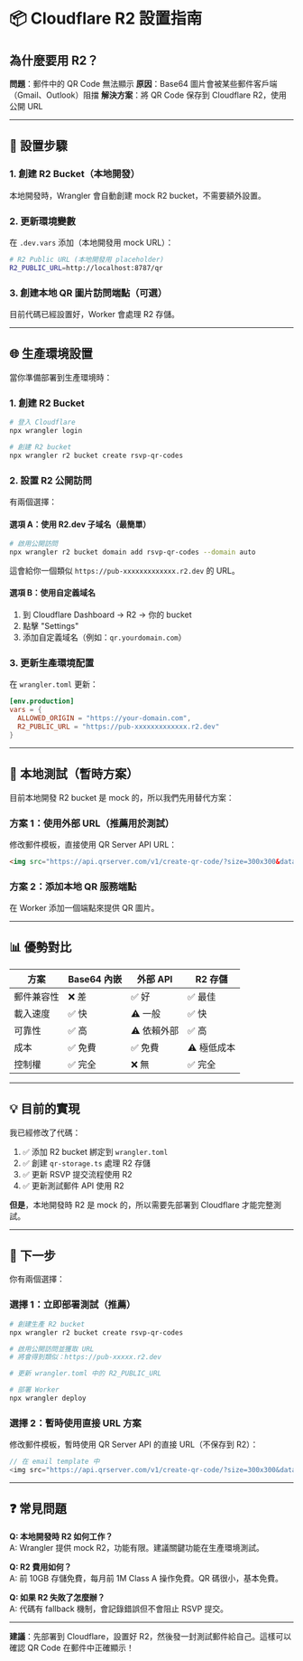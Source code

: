 # 📦 Cloudflare R2 設置指南

## 為什麼要用 R2？

**問題**：郵件中的 QR Code 無法顯示
**原因**：Base64 圖片會被某些郵件客戶端（Gmail、Outlook）阻擋
**解決方案**：將 QR Code 保存到 Cloudflare R2，使用公開 URL

---

## 🚀 設置步驟

### 1. 創建 R2 Bucket（本地開發）

本地開發時，Wrangler 會自動創建 mock R2 bucket，不需要額外設置。

### 2. 更新環境變數

在 `.dev.vars` 添加（本地開發用 mock URL）：

```bash
# R2 Public URL (本地開發用 placeholder)
R2_PUBLIC_URL=http://localhost:8787/qr
```

### 3. 創建本地 QR 圖片訪問端點（可選）

目前代碼已經設置好，Worker 會處理 R2 存儲。

---

## 🌐 生產環境設置

當你準備部署到生產環境時：

### 1. 創建 R2 Bucket

```bash
# 登入 Cloudflare
npx wrangler login

# 創建 R2 bucket
npx wrangler r2 bucket create rsvp-qr-codes
```

### 2. 設置 R2 公開訪問

有兩個選擇：

#### 選項 A：使用 R2.dev 子域名（最簡單）

```bash
# 啟用公開訪問
npx wrangler r2 bucket domain add rsvp-qr-codes --domain auto
```

這會給你一個類似 `https://pub-xxxxxxxxxxxxx.r2.dev` 的 URL。

#### 選項 B：使用自定義域名

1. 到 Cloudflare Dashboard → R2 → 你的 bucket
2. 點擊 "Settings"
3. 添加自定義域名（例如：`qr.yourdomain.com`）

### 3. 更新生產環境配置

在 `wrangler.toml` 更新：

```toml
[env.production]
vars = { 
  ALLOWED_ORIGIN = "https://your-domain.com",
  R2_PUBLIC_URL = "https://pub-xxxxxxxxxxxxx.r2.dev"
}
```

---

## 🧪 本地測試（暫時方案）

目前本地開發 R2 bucket 是 mock 的，所以我們先用替代方案：

### 方案 1：使用外部 URL（推薦用於測試）

修改郵件模板，直接使用 QR Server API URL：

```html
<img src="https://api.qrserver.com/v1/create-qr-code/?size=300x300&data=..." />
```

### 方案 2：添加本地 QR 服務端點

在 Worker 添加一個端點來提供 QR 圖片。

---

## 📊 優勢對比

| 方案 | Base64 內嵌 | 外部 API | R2 存儲 |
|------|-------------|----------|---------|
| 郵件兼容性 | ❌ 差 | ✅ 好 | ✅ 最佳 |
| 載入速度 | ✅ 快 | ⚠️ 一般 | ✅ 快 |
| 可靠性 | ✅ 高 | ⚠️ 依賴外部 | ✅ 高 |
| 成本 | ✅ 免費 | ✅ 免費 | ⚠️ 極低成本 |
| 控制權 | ✅ 完全 | ❌ 無 | ✅ 完全 |

---

## 💡 目前的實現

我已經修改了代碼：

1. ✅ 添加 R2 bucket 綁定到 `wrangler.toml`
2. ✅ 創建 `qr-storage.ts` 處理 R2 存儲
3. ✅ 更新 RSVP 提交流程使用 R2
4. ✅ 更新測試郵件 API 使用 R2

**但是**，本地開發時 R2 是 mock 的，所以需要先部署到 Cloudflare 才能完整測試。

---

## 🎯 下一步

你有兩個選擇：

### 選擇 1：立即部署測試（推薦）

```bash
# 創建生產 R2 bucket
npx wrangler r2 bucket create rsvp-qr-codes

# 啟用公開訪問並獲取 URL
# 將會得到類似：https://pub-xxxxx.r2.dev

# 更新 wrangler.toml 中的 R2_PUBLIC_URL

# 部署 Worker
npx wrangler deploy
```

### 選擇 2：暫時使用直接 URL 方案

修改郵件模板，暫時使用 QR Server API 的直接 URL（不保存到 R2）：

```typescript
// 在 email template 中
<img src="https://api.qrserver.com/v1/create-qr-code/?size=300x300&data=${encodeURIComponent(qrData)}" />
```

---

## ❓ 常見問題

**Q: 本地開發時 R2 如何工作？**  
A: Wrangler 提供 mock R2，功能有限。建議關鍵功能在生產環境測試。

**Q: R2 費用如何？**  
A: 前 10GB 存儲免費，每月前 1M Class A 操作免費。QR 碼很小，基本免費。

**Q: 如果 R2 失敗了怎麼辦？**  
A: 代碼有 fallback 機制，會記錄錯誤但不會阻止 RSVP 提交。

---

**建議**：先部署到 Cloudflare，設置好 R2，然後發一封測試郵件給自己。這樣可以確認 QR Code 在郵件中正確顯示！


